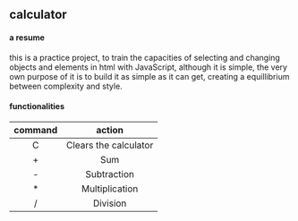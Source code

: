 ## calculator

#### a resume
this is a practice project, to train the capacities of selecting and changing objects and elements in html with JavaScript, although it is simple, the very own purpose of it is to build it as simple as it can get, creating a equillibrium between complexity and style.
#### functionalities

|command|action|
|:--:|:--:|
|C|Clears the calculator|
|+|Sum|
|-|Subtraction|
|*|Multiplication|
|/|Division|